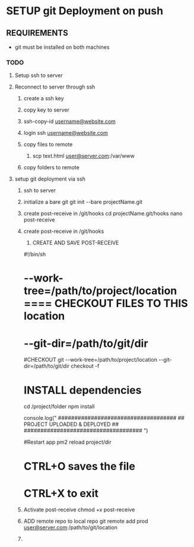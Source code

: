 # SETUP git Deployment on push

## REQUIREMENTS
* git must be installed on both machines



### TODO 
1) Setup ssh to server 
2) Reconnect to server through ssh
   1) create a ssh key
   2) copy key to server
   3) ssh-copy-id username@website.com
   4) login ssh username@website.com


   5) copy files to remote 
      1) scp text.html user@server.com:/var/www


   6) copy folders to remote 


3) setup git deployment via ssh
   1) ssh to server
   2) initialize a bare git 
        git init --bare projectName.git

   3) create post-receive in /git/hooks
        cd projectName.git/hooks
        nano post-receive
   4) create post-receive in /git/hooks
      1) CREATE AND SAVE POST-RECEIVE

        #!/bin/sh

        # --work-tree=/path/to/project/location ==== CHECKOUT FILES TO THIS location
        # --git-dir=/path/to/git/dir
        
        #CHECKOUT
        git --work-tree=/path/to/project/location --git-dir=/path/to/git/dir checkout -f

        # INSTALL dependencies
        cd /project/folder
        npm install

        console.log("
            ####################################
            ##  PROJECT UPLOADED & DEPLOYED   ##
            ####################################
        ")

        #Restart app
        pm2 reload project/dir


        # CTRL+O saves the file
        # CTRL+X to exit

   5) Activate post-receive
        chmod +x post-receive 
   6) ADD remote repo to local repo
        git remote add prod user@server.com:/path/to/git/location
   7) 
